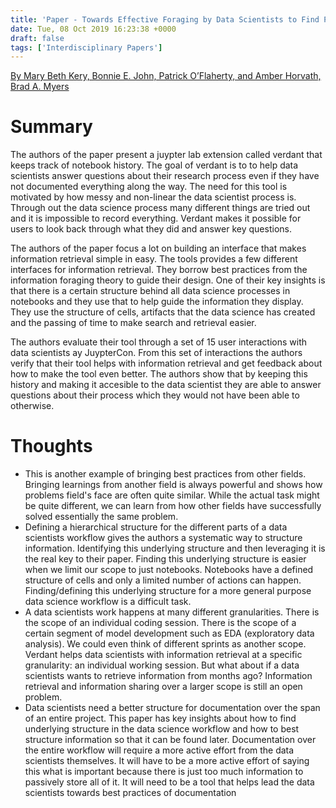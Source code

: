 ```yaml
---
title: 'Paper - Towards Effective Foraging by Data Scientists to Find Past Analysis Choices'
date: Tue, 08 Oct 2019 16:23:38 +0000
draft: false
tags: ['Interdisciplinary Papers']
---
```


[By Mary Beth Kery, Bonnie E. John, Patrick O’Flaherty, and Amber Horvath, Brad A. Myers](https://marybethkery.com/projects/Verdant/Towards_effective_foraging_by_data_scientists.pdf)

Summary 
========

The authors of the paper present a juypter lab extension called verdant that keeps track of notebook history. The goal of verdant is to to help data scientists answer questions about their research process even if they have not documented everything along the way. The need for this tool is motivated by how messy and non-linear the data scientist process is. Through out the data science process many different things are tried out and it is impossible to record everything. Verdant makes it possible for users to look back through what they did and answer key questions. 

The authors of the paper focus a lot on building an interface that makes information retrieval simple in easy. The tools provides a few different interfaces for information retrieval. They borrow best practices from the information foraging theory to guide their design. One of their key insights is that there is a certain structure behind all data science processes in notebooks and they use that to help guide the information they display. They use the structure of cells, artifacts that the data science has created and the passing of time to make search and retrieval easier. 

The authors evaluate their tool through a set of 15 user interactions with data scientists ay JuypterCon. From this set of interactions the authors verify that their tool helps with information retrieval and get feedback about how to make the tool even better. The authors show that by keeping this history and making it accesible to the data scientist they are able to answer questions about their process which they would not have been able to otherwise.   

Thoughts 
=========

*   This is another example of bringing best practices from other fields. Bringing learnings from another field is always powerful and shows how problems field's face are often quite similar. While the actual task might be quite different, we can learn from how other fields have successfully solved essentially the same problem.
*   Defining a hierarchical structure for the different parts of a data scientists workflow gives the authors a systematic way to structure information. Identifying this underlying structure and then leveraging it is the real key to their paper. Finding this underlying structure is easier when we limit our scope to just notebooks. Notebooks have a defined structure of cells and only a limited number of actions can happen. Finding/defining this underlying structure for a more general purpose data science workflow is a difficult task.
*   A data scientists work happens at many different granularities. There is the scope of an individual coding session. There is the scope of a certain segment of model development such as EDA (exploratory data analysis). We could even think of different sprints as another scope. Verdant helps data scientists with information retrieval at a specific granularity: an individual working session. But what about if a data scientists wants to retrieve information from months ago? Information retrieval and information sharing over a larger scope is still an open problem.
*   Data scientists need a better structure for documentation over the span of an entire project. This paper has key insights about how to find underlying structure in the data science workflow and how to best structure information so that it can be found later. Documentation over the entire workflow will require a more active effort from the data scientists themselves. It will have to be a more active effort of saying this what is important because there is just too much information to passively store all of it. It will need to be a tool that helps lead the data scientists towards best practices of documentation